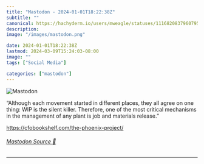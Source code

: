 ```yaml
---
title: "Mastodon - 2024-01-01T18:22:38Z"
subtitle: ""
canonical: https://hachyderm.io/users/mweagle/statuses/111682083796079574
description:
image: "/images/mastodon.png"

date: 2024-01-01T18:22:38Z
lastmod: 2024-03-09T15:24:03-08:00
image: ""
tags: ["Social Media"]

categories: ["mastodon"]
---
```

![Mastodon](/images/mastodon.png)

<p>“Although each movement started in different places, they all agree on one thing: WIP is the silent killer. Therefore, one of the most critical mechanisms in the management of any plant is job and materials release.”</p><p><a href="https://cfobookshelf.com/the-phoenix-project/" target="_blank" rel="nofollow noopener noreferrer" translate="no"><span class="invisible">https://</span><span class="ellipsis">cfobookshelf.com/the-phoenix-p</span><span class="invisible">roject/</span></a></p>


###### [Mastodon Source 🐘](https://hachyderm.io/@mweagle/111682083796079574)

___

